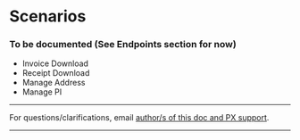 # Scenarios

### To be documented (See **Endpoints** section for now)
  - Invoice Download
  - Receipt Download
  - Manage Address
  - Manage PI

---

For questions/clarifications, email [author/s of this doc and PX support](mailto:mccordmatt@microsoft.com?cc=PXSupport@microsoft.com&subject=Docs/pcs/scenarios/intro.md).

---